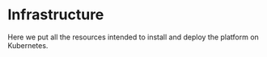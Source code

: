 # Infrastructure

Here we put all the resources intended to install and deploy the platform on Kubernetes.





